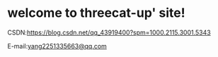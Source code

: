# welcome to threecat-up' site!
CSDN:https://blog.csdn.net/qq_43919400?spm=1000.2115.3001.5343

E-mail:yang2251335663@qq.com
